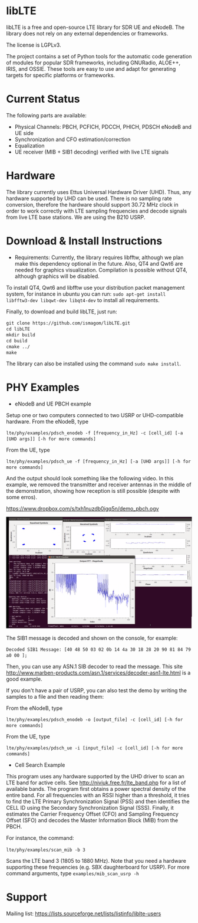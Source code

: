 libLTE
========

libLTE is a free and open-source LTE library for SDR UE and eNodeB. The library does not rely on any external dependencies or frameworks. 

The license is LGPLv3.

The project contains a set of Python tools for the automatic code generation of modules for popular SDR frameworks, including GNURadio, ALOE++, IRIS, and OSSIE. These tools are easy to use and adapt for generating targets for specific platforms or frameworks. 

Current Status
===============

The following parts are available:
 * Physical Channels: PBCH, PCFICH, PDCCH, PHICH, PDSCH eNodeB and UE side
 * Synchronization and CFO estimation/correction
 * Equalization
 * UE receiver (MIB + SIB1 decoding) verified with live LTE signals

Hardware
========

The library currently uses Ettus Universal Hardware Driver (UHD). Thus, any hardware supported by UHD can be used. There is no sampling rate conversion, therefore the hardware should support 30.72 MHz clock in order to work correctly with LTE sampling frequencies and decode signals from live LTE base stations. We are using the B210 USRP. 


Download & Install Instructions
=================================

* Requirements: Currently, the library requires libfftw, although we plan make this dependency optional in the future. Also, QT4 and Qwt6 are needed for graphics visualization. Compilation is possible without QT4, although graphics will be disabled.

To install QT4, Qwt6 and libfftw use your distribution packet management system, for instance in ubuntu you can run: `sudo apt-get install libfftw3-dev libqwt-dev libqt4-dev` to install all requirements. 


Finally, to download and build libLTE, just run: 
```
git clone https://github.com/ismagom/libLTE.git
cd libLTE
mkdir build
cd build
cmake ../
make 
```

The library can also be installed using the command ```sudo make install```. 

PHY Examples
==========

* eNodeB and UE PBCH example

Setup one or two computers connected to two USRP or UHD-compatible hardware. From the eNodeB, type

```
lte/phy/examples/pdsch_enodeb -f [frequency_in_Hz] -c [cell_id] [-a [UHD args]] [-h for more commands]
```

From the UE, type 
```
lte/phy/examples/pdsch_ue -f [frequency_in_Hz] [-a [UHD args]] [-h for more commands]
```

And the output should look something like the following video. In this example, we removed the transmitter and receiver antennas in the middle of the demonstration, showing how reception is still possible (despite with some erros). 

https://www.dropbox.com/s/txh1nuzdb0igq5n/demo_pbch.ogv

![Screenshopt of the PBCH example output](pbch_capture.png "Screenshopt of the PBCH example output")


The SIB1 message is decoded and shown on the console, for example: 

```
Decoded SIB1 Message: [40 48 50 03 02 0b 14 4a 30 18 28 20 90 81 84 79 a0 00 ];
```

Then, you can use any ASN.1 SIB decoder to read the message. This site http://www.marben-products.com/asn.1/services/decoder-asn1-lte.html is a good example. 


If you don't have a pair of USRP, you can also test the demo by writing the samples to a file and then reading them: 

From the eNodeB, type

```
lte/phy/examples/pdsch_enodeb -o [output_file] -c [cell_id] [-h for more commands]
```

From the UE, type 
```
lte/phy/examples/pdsch_ue -i [input_file] -c [cell_id] [-h for more commands]
```


* Cell Search Example

This program uses any hardware supported by the UHD driver to scan an LTE band for active cells. See http://niviuk.free.fr/lte_band.php for a list of available bands. The program first obtains a power spectral density of the entire band. For all frequencies with an RSSI higher than a threshold, it tries to find the LTE Primary Synchronization Signal (PSS) and then identifies the CELL ID using the Secondary Synchronization Signal (SSS). Finally, it estimates the Carrier Frequency Offset (CFO) and Sampling Frequency Offset (SFO) and decodes the Master Information Block (MIB) from the PBCH. 

For instance, the command:

``` lte/phy/examples/scan_mib -b 3 ```


Scans the LTE band 3 (1805 to 1880 MHz). Note that you need a hardware supporting these frequencies (e.g. SBX daughterboard for USRP). For more command arguments, type ``` examples/mib_scan_usrp -h ```



Support
========

Mailing list: https://lists.sourceforge.net/lists/listinfo/liblte-users
